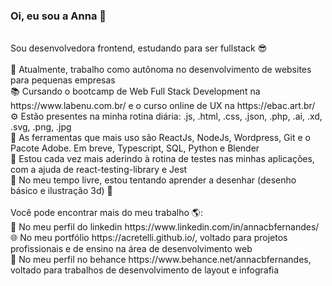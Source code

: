 ### Oi, eu sou a Anna 👋
<br>
Sou desenvolvedora frontend, estudando para ser fullstack 😎<br>
<br>
🏢 Atualmente, trabalho como autônoma no desenvolvimento de websites para pequenas empresas <br>
📚 Cursando o bootcamp de Web Full Stack Development na https://www.labenu.com.br/ e o curso online de UX na https://ebac.art.br/<br>
⚙️ Estão presentes na minha rotina diária: .js, .html, .css, .json, .php, .ai, .xd, .svg, .png, .jpg<br>
🚀 As ferramentas que mais uso são ReactJs, NodeJs, Wordpress, Git e o Pacote Adobe. Em breve, Typescript, SQL, Python e Blender<br>
🧯 Estou cada vez mais aderindo à rotina de testes nas minhas aplicações, com a ajuda de react-testing-library e Jest<br>
🎨 No meu tempo livre, estou tentando aprender a desenhar (desenho básico e ilustração 3d) 🙈<br>
<br>
Você pode encontrar mais do meu trabalho 🌎:<br>
💼 No meu perfil do linkedin https://www.linkedin.com/in/annacbfernandes/<br>
🌐 No meu portfólio https://acretelli.github.io/, voltado para projetos profissionais e de ensino na área de desenvolvimento web<br>
🎨 No meu perfil no behance https://www.behance.net/annacbfernandes, voltado para trabalhos de desenvolvimento de layout e infografia<br>
